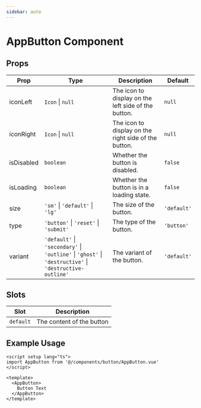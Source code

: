 ```yaml
---
sidebar: auto
---
```


# AppButton Component

## Props

| Prop        | Type                          | Description                                      | Default          |
|-------------|-------------------------------|--------------------------------------------------|------------------|
| iconLeft    | `Icon` \| `null`              | The icon to display on the left side of the button. | `null`             |
| iconRight   | `Icon` \| `null`              | The icon to display on the right side of the button. | `null`            |
| isDisabled  | `boolean`                     | Whether the button is disabled.                   | `false`               |
| isLoading   | `boolean`                     | Whether the button is in a loading state.        | `false`               |
| size        | `'sm'` \| `'default'` \| `'lg'` | The size of the button.                          | `'default'`     |
| type        | `'button'` \| `'reset'` \| `'submit'` | The type of the button.                      | `'button'`      |
| variant     | `'default'` \| `'secondary'` \| `'outline'` \| `'ghost'` \| `'destructive'` \| `'destructive-outline'` | The variant of the button. | `'default'` |



## Slots

| Slot                      | Description
| ------------------------- | ----------------------- | 
| `default`                 | The content of the button

## Example Usage

```vue
<script setup lang="ts">
import AppButton from '@/components/button/AppButton.vue'
</script>
  
<template>
  <AppButton>
    Button Text
  </AppButton>
</template>
